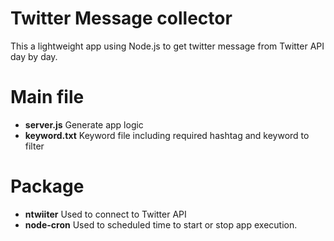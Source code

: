 # Twitter Message collector
This a lightweight app using Node.js to get twitter message from Twitter API day by day.

# Main file
- <b>server.js</b>      Generate app logic
- <b>keyword.txt</b>    Keyword file including required hashtag and keyword to filter

# Package
- <b>ntwiiter</b>      Used to connect to Twitter API
- <b>node-cron</b>     Used to scheduled time to start or stop app execution.

